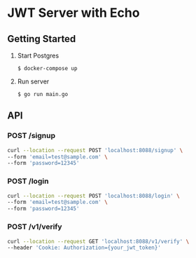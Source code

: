 # JWT Server with Echo
## Getting Started
1. Start Postgres
    ```
    $ docker-compose up
    ```

1. Run server
    ```
    $ go run main.go
    ```

## API
### POST /signup
```sh
curl --location --request POST 'localhost:8088/signup' \
--form 'email=test@sample.com' \
--form 'password=12345'
```

### POST /login
```sh
curl --location --request POST 'localhost:8088/login' \
--form 'email=test@sample.com' \
--form 'password=12345'

```

### POST /v1/verify
```sh
curl --location --request GET 'localhost:8088/v1/verify' \
--header 'Cookie: Authorization={your_jwt_token}'
```
